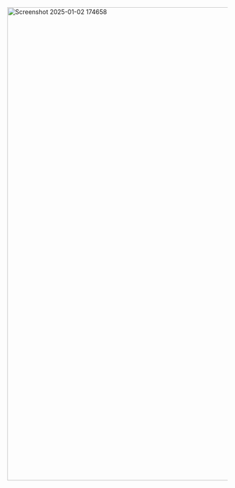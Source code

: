 <img width="1920" height="1080" alt="Screenshot 2025-01-02 174658" src="https://github.com/user-attachments/assets/debebd1c-1778-4aa0-9055-87df9ca78844" />
